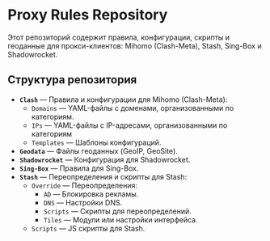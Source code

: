 # Proxy Rules Repository

Этот репозиторий содержит правила, конфигурации, скрипты и геоданные для прокси-клиентов: Mihomo (Clash-Meta), Stash, Sing-Box и Shadowrocket.

## Структура репозитория

- **`Clash`** — Правила и конфигурации для Mihomo (Clash-Meta):
  - `Domains` — YAML-файлы с доменами, организованными по категориям.
  - `IPs` — YAML-файлы с IP-адресами, организованными по категориям
  - `Templates` — Шаблоны конфигураций.
- **`Geodata`** — Файлы геоданных (GeoIP, GeoSite).
- **`Shadowrocket`** — Конфигурация для Shadowrocket.
- **`Sing-Box`** — Правила для Sing-Box.
- **`Stash`** — Переопределения и скрипты для Stash:
  - `Override` — Переопределения:
    - `AD` — Блокировка рекламы.
    - `DNS` — Настройки DNS.
    - `Scripts` — Скрипты для переопределений.
    - `Tiles` — Модули или настройки интерфейса.
  - `Scripts` — JS скрипты для Stash.